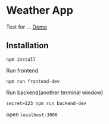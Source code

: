 # Weather App
Test for ...
<a href="">Demo</a>

## Installation
```
npm install
```
Run frontend
```
npm run frontend-dev
```
Run backend(another terminal window)
```
secret=123 npm run backend-dev
```

open `localhost:3000`
